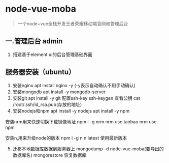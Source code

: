 # node-vue-moba

>一个node+vue全栈开发王者荣耀移动端官网和管理后台

## 一.管理后台 admin
 1. 搭建基于element ui的后台管理基础界面

## 服务器安装（ubuntu）
1. 安装nginx
apt install nginx -y (-y表示自动确认不用手动确认)
2. 安装mongodb
apt install -y mongodb-server
3. 安装git
apt install -y git
配置ssh-key
ssh-keygen
查看公钥
cat /root/.ssh/id_rsa.pub(存放的地址)
4. 安装nodejs和npm
apt install -y nodejs
apt install -y npm

安装nrm用来快速切换下载镜像地址
npm i -g nrm
nrm use taobao
nrm use npm

安装n,用来升级node的版本
npm i -g n
 n latest 使用最新版本

5. 迁移本地数据库数据到服务器上
 mongodump -d node-vue-moba(要导出的数据库名)
 mongorestore 恢复数据库